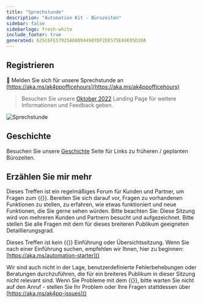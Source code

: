 ```yaml
---
title: "Sprechstunde"
description: "Automation Kit - Bürozeiten"
sidebar: false
sidebarlogo: fresh-white
include_footer: true
generated: 625C6FE57925A8A8944907DF2DE575EA9E05D10A
---
```


## Registrieren

<g-emoji class="g-emoji" alias="calendar" fallback-src="https://github.githubassets.com/images/icons/emoji/unicode/1f4c6.png">📆</g-emoji> Melden Sie sich für unsere Sprechstunde an [https://aka.ms/ak4ppofficehours](https://aka.ms/ak4ppofficehours)

> Besuchen Sie unsere [Oktober 2022](/de/office-hours/november-2022) Landing Page für weitere Informationen und Feedback geben.

![Sprechstunde](/images/office-hours.png)

## Geschichte

Besuchen Sie unsere [Geschichte](/de/office-hours/history) Seite für Links zu früheren / geplanten Bürozeiten.

## Erzählen Sie mir mehr

Dieses Treffen ist ein regelmäßiges Forum für Kunden und Partner, um Fragen zum {{<product-name>}}. Bereiten Sie sich darauf vor, Fragen zu vorhandenen Funktionen zu stellen, zu erfahren, wie etwas funktioniert und neue Funktionen, die Sie gerne sehen würden. Bitte beachten Sie: Diese Sitzung wird von mehreren Kunden und Partnern besucht und aufgezeichnet. Bitte stellen Sie alle Fragen mit dem für dieses breiteren Publikum geeigneten Detaillierungsgrad.

Dieses Treffen ist kein {{<product-name>}} Einführung oder Übersichtssitzung. Wenn Sie nach einer Einführung suchen, empfehlen wir Ihnen, hier zu beginnen: [https://aka.ms/automation-starter]()

Wir sind auch nicht in der Lage, benutzerdefinierte Fehlerbehebungen oder Beratungen durchzuführen, die für ein breiteres Publikum in dieser Sitzung nicht relevant sind. Wenn Sie Probleme mit dem {{<product-name>}}, bitte warten Sie nicht auf den Anruf - stellen Sie Ihr Problem oder Ihre Fragen stattdessen über [https://aka.ms/ak4pp-issues]()

